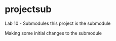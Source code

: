 # projectsub
Lab 10 - Submodules this project is the submodule

Making some initial changes to the submodule
